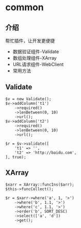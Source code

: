 # common
## 介绍
帮忙插件，让开发更便捷
- 数据验证组件-Validate
- 数组处理组件-XArray
- URL请求组件-WebClient
- 常用方法

## Validate
```
$v = new Validate();
$v->addColumn('t1')
    ->required()
    ->lenBetween(0, 10)
    ->url();
$v->addColumn('t2')
    ->required()
    ->lenBetween(0, 10)
    ->url();

$r = $v->validate([
    't1' => '',
    't2' => 'http://baidu.com',
], true);
```

## XArray
```
$xarr = XArray::funcIns($arr);
$this->funcCollect();

$r = $xarr->where('a', 1, '>')
    ->where('b', 1.1, '>')
    ->where('c', 1.1, '>')
    ->order('b', SORT_DESC)
    ->select(['a', 'd'])
    ->get();
```